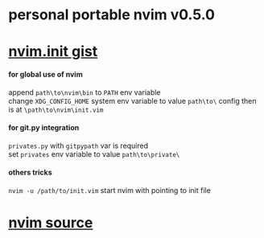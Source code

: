 # personal portable nvim v0.5.0
# [nvim.init gist](https://gist.github.com/crbyxwpzfl/322ad5225cbffe799a78a37e896197a4)

#### for global use of nvim
append `path\to\nvim\bin` to `PATH` env variable<br>
change `XDG_CONFIG_HOME` system env variable to value `path\to\` config then is at `\path\to\nvim\init.vim`<br>

#### for git.py integration
`privates.py` with `gitpypath` var is required<br>
set `privates` env variable to value `path\to\private\`<br>

#### others tricks
`nvim -u /path/to/init.vim` start nvim with pointing to init file<br>

# [nvim source](https://github.com/neovim/neovim)

